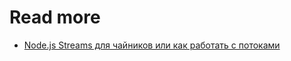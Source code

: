 # Read more

* [Node.js Streams для чайников или как работать с потоками](https://habr.com/ru/post/479048/)
